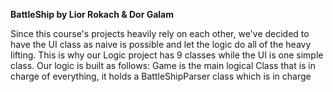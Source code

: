 **BattleShip by Lior Rokach & Dor Galam**

Since this course's projects heavily rely on each other, we've decided to have the UI class as naive is possible and let the logic do all of the heavy lifting.
This is why our Logic project has 9 classes while the UI is one simple class.
Our logic is built as follows:
Game is the main logical Class that is in charge of everything, it holds a BattleShipParser class which is in charge